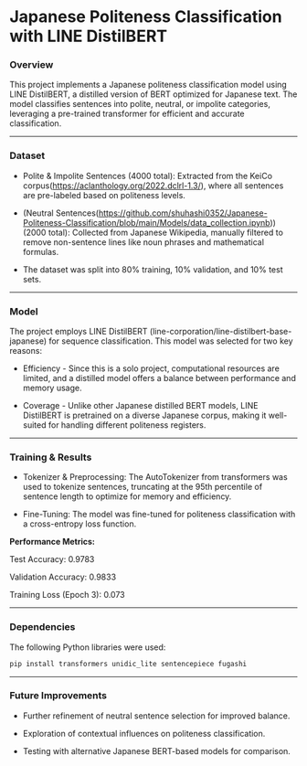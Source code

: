# **Japanese Politeness Classification with LINE DistilBERT**

### **Overview**

This project implements a Japanese politeness classification model using LINE DistilBERT, a distilled version of BERT optimized for Japanese text. The model classifies sentences into polite, neutral, or impolite categories, leveraging a pre-trained transformer for efficient and accurate classification.
___
### **Dataset**

* Polite & Impolite Sentences (4000 total): Extracted from the KeiCo corpus(https://aclanthology.org/2022.dclrl-1.3/), where all sentences are pre-labeled based on politeness levels.


* (Neutral Sentences(https://github.com/shuhashi0352/Japanese-Politeness-Classification/blob/main/Models/data_collection.ipynb)) (2000 total): Collected from Japanese Wikipedia, manually filtered to remove non-sentence lines like noun phrases and mathematical formulas.

* The dataset was split into 80% training, 10% validation, and 10% test sets.
___
### **Model**

The project employs LINE DistilBERT (line-corporation/line-distilbert-base-japanese) for sequence classification. This model was selected for two key reasons:

* Efficiency - Since this is a solo project, computational resources are limited, and a distilled model offers a balance between performance and memory usage.

* Coverage - Unlike other Japanese distilled BERT models, LINE DistilBERT is pretrained on a diverse Japanese corpus, making it well-suited for handling different politeness registers.
___
### **Training & Results**

* Tokenizer & Preprocessing: The AutoTokenizer from transformers was used to tokenize sentences, truncating at the 95th percentile of sentence length to optimize for memory and efficiency.
  
* Fine-Tuning: The model was fine-tuned for politeness classification with a cross-entropy loss function.

**Performance Metrics:**

  Test Accuracy: 0.9783
  
  Validation Accuracy: 0.9833
  
  Training Loss (Epoch 3): 0.073

___
### **Dependencies**

The following Python libraries were used:

```bash
pip install transformers unidic_lite sentencepiece fugashi
```

___
### **Future Improvements**

* Further refinement of neutral sentence selection for improved balance.

* Exploration of contextual influences on politeness classification.

* Testing with alternative Japanese BERT-based models for comparison.
